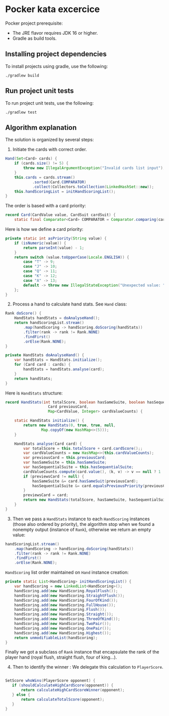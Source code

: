 # Pocker kata excercice

Pocker project prerequisite:

*   The JRE flavor requires JDK 16 or higher.
*   Gradle as build tools.

## Installing project dependencies

To install projects using gradle, use the following:

```shell
./gradlew build
```

## Run project unit tests

To run project unit tests, use the following:

```shell
./gradlew test
```

## Algorithm explanation 
The solution is organized by several steps:

1. Initiate the cards with correct order.

```java
Hand(Set<Card> cards) {
    if (cards.size() != 5) {
        throw new IllegalArgumentException("Invalid cards list input");
    }
    this.cards = cards.stream()
            .sorted(Card.COMPARATOR)
            .collect(Collectors.toCollection(LinkedHashSet::new));
    this.handScoringList = initHandScoringList();
}
```
The order is based with a card priority:
```java
record Card(CardValue value, CardSuit cardSuit) {
    static final Comparator<Card> COMPARATOR = Comparator.comparing(card -> card.value.priority());

```
Here is how we define a card priority:
```java
private static int asPriority(String value) {
    if (isNumeric(value)) {
        return parseInt(value) - 1;
    }
    return switch (value.toUpperCase(Locale.ENGLISH)) {
        case "T" -> 9;
        case "J" -> 10;
        case "Q" -> 11;
        case "K" -> 12;
        case "A" -> 13;
        default -> throw new IllegalStateException("Unexpected value: " + value);
    };
}
```
2. Process a hand to calculate hand stats.
   See `Hand` class:
```java
Rank doScore() {
    HandStats handStats = doAnalyseHand();
    return handScoringList.stream()
        .map(handScoring -> handScoring.doScoring(handStats))
        .filter(rank -> rank != Rank.NONE)
        .findFirst()
        .orElse(Rank.NONE);
}

private HandStats doAnalyseHand() {
    var handStats = HandStats.initialize();
    for (Card card : cards) {
        handStats = handStats.analyse(card);
    }
    return handStats;
}
```
Here is `HandStats` structure:
```java
record HandStats(int totalScore, boolean hasSameSuite, boolean hasSequentialSuite,
                   Card previousCard,
                   Map<CardValue, Integer> cardValueCounts) {

    static HandStats initialize() {
        return new HandStats(0, true, true, null,
                Map.copyOf(new HashMap<>(5)));
    }

    HandStats analyse(Card card) {
        var totalScore = this.totalScore + card.cardScore();;
        var cardValueCounts = new HashMap<>(this.cardValueCounts);
        var previousCard = this.previousCard;
        var hasSameSuite = this.hasSameSuite;
        var hasSequentialSuite = this.hasSequentialSuite;
        cardValueCounts.compute(card.value(), (k, v) -> v == null ? 1 : v + 1);
        if (previewsCard != null) {
            hasSameSuite &= card.hasSameSuit(previousCard);
            hasSequentialSuite &= card.equalsPreviousPriority(previousCard);
        }
        previewsCard = card;
        return new HandStats(totalScore, hasSameSuite, hasSequentialSuite, previousCard, Map.copyOf(cardValueCounts));
    }
}
```

3. Then we pass a `HandStats` instance to each `HandScoring` instances (those also ordered by priority), the algorithm stop when we found a nonempty output (instance of `Rank`), otherwise we return an empty value:
```java
handScoringList.stream()
    .map(handScoring -> handScoring.doScoring(handStats))
    .filter(rank -> rank != Rank.NONE)
    .findFirst()
    .orElse(Rank.NONE);
```
`HandScoring` list order maintained on `Hand` instance creation:
```java
private static List<HandScoring> initHandScoringList() {
    var handScoring = new LinkedList<HandScoring>();
    handScoring.add(new HandScoring.RoyalFlush());
    handScoring.add(new HandScoring.StraightFlush());
    handScoring.add(new HandScoring.FourOfKind());
    handScoring.add(new HandScoring.FullHouse());
    handScoring.add(new HandScoring.Flush());
    handScoring.add(new HandScoring.Straight());
    handScoring.add(new HandScoring.ThreeOfKind());
    handScoring.add(new HandScoring.TwoPair());
    handScoring.add(new HandScoring.OnePair());
    handScoring.add(new HandScoring.Highest());
    return unmodifiableList(handScoring);
}
```

Finally we got a subclass of `Rank` instance that encapsulate the rank of the player hand (royal flush, straight flush, four of king...).

4. Then to identify the winner :
We delegate this calculation to `PlayerScore`.
```java

SetScore whoWins(PlayerScore opponent) {
   if (shouldCalculateHighCardScore(opponent)) {
       return calculateHighCardScoreWinner(opponent);
   } else {
       return calculateTotalScore(opponent);
   }
}
```




